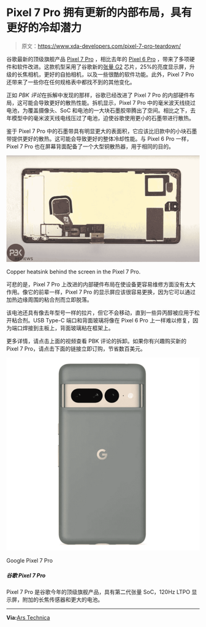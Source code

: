 # Pixel 7 Pro 拥有更新的内部布局，具有更好的冷却潜力

> 原文：<https://www.xda-developers.com/pixel-7-pro-teardown/>

谷歌最新的顶级旗舰产品 [Pixel 7 Pro](https://www.xda-developers.com/google-pixel-7-hands-on/) ，相比去年的 [Pixel 6 Pro](https://www.xda-developers.com/google-pixel-6-pro-review/) ，带来了多项硬件和软件改进。这款机型采用了谷歌新的[张量 G2](https://www.xda-developers.com/google-tensor-g2-changes/) 芯片，25%的亮度显示屏，升级的长焦相机，更好的自拍相机，以及一些很酷的软件功能。此外，Pixel 7 Pro 还带来了一些你在任何规格表中都找不到的其他变化。

正如 *PBK 评论*在拆解中发现的那样，谷歌已经改进了 Pixel 7 Pro 的内部硬件布局，这可能会导致更好的散热性能。拆机显示，Pixel 7 Pro 中的毫米波天线绕过电池，为覆盖摄像头、SoC 和电池的一大块石墨胶带腾出了空间。相比之下，去年模型中的毫米波天线电线压过了电池，迫使谷歌使用更小的石墨带进行散热。

鉴于 Pixel 7 Pro 中的石墨带具有明显更大的表面积，它应该比旧款中的小块石墨带提供更好的散热。这可能会导致更好的整体冷却性能。与 Pixel 6 Pro 一样，Pixel 7 Pro 也在屏幕背面配备了一个大型铜散热器，用于相同的目的。

 <picture>![Google Pixel 7 Pro copper heatsink behind screen edited.](img/0619648da113f1e30755abadfe44d974.png)</picture> 

Copper heatsink behind the screen in the Pixel 7 Pro.

可悲的是，Pixel 7 Pro 上改进的内部硬件布局在使设备更容易维修方面没有太大作用。像它的前辈一样，Pixel 7 Pro 的显示屏应该很容易更换，因为它可以通过加热边缘周围的粘合剂而立即脱落。

该电池还具有像去年型号一样的拉片，但它不会移动，直到一些异丙醇被应用于松开粘合剂。USB Type-C 端口和背面玻璃将像在 Pixel 6 Pro 上一样难以修复，因为端口焊接到主板上，背面玻璃粘在框架上。

更多详情，请点击上面的视频查看 PBK 评论的拆卸。如果你有兴趣购买新的 Pixel 7 Pro，请点击下面的链接立即订购，节省数百美元。

 <picture>![The Pixel 7 Pro is Google's top-of-the-line flagship of the year, featuring the second-gen Tensor SoC, a 120Hz LTPO display, a telephoto sensor, and a bigger battery.](img/26bf32dcd1e54473d448d9be3b56170c.png)</picture> 

Google Pixel 7 Pro

##### 谷歌 Pixel 7 Pro

Pixel 7 Pro 是谷歌今年的顶级旗舰产品，具有第二代张量 SoC，120Hz LTPO 显示屏，附加的长焦传感器和更大的电池。

* * *

**Via:**[Ars Technica](https://arstechnica.com/gadgets/2022/10/pixel-7-pro-teardown-shows-better-cooling-cleaner-layout-than-last-years-model/)